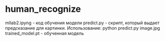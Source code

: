 # human_recognize
mllab2.ipyng - код обучения модели
predict.py - скрипт, который выдает предсказание для картинки.
Использование: python predict.py image.jpg
trained_model.pt - обученная модель
